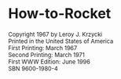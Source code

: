 # How-to-Rocket

<small>
Copyright 1967 by Leroy J. Krzycki<br />
Printed in the United States of America<br />
First Printing: March 1967<br />
Second Printing: March 1971<br />
First WWW Edition: June 1996<br />
SBN 9600-1980-4
</small>

